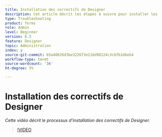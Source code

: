 ```yaml
---
title: Installation des correctifs de Designer
description: Cet article décrit les étapes à suivre pour installer les correctifs d’AEM Forms Designer
type: Troubleshooting
product: forms
role: Admin
level: Beginner
version: 6.5
feature: Designer
topic: Administration
index: y
source-git-commit: 65a40826d3be322673e116d98124c3cbfb1d6eb4
workflow-type: tm+mt
source-wordcount: '36'
ht-degree: 5%

---
```



# Installation des correctifs de Designer

*Cette vidéo décrit le processus d’installation des correctifs de Designer.*

>[!VIDEO](https://video.tv.adobe.com/v/335504?quality=9&learn=on)

